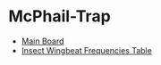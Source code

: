 # McPhail-Trap

- [Main Board](hardware/mcphail-main-board/)
- [Insect Wingbeat Frequencies Table](research/Wingbeat_Frequencies.md)
